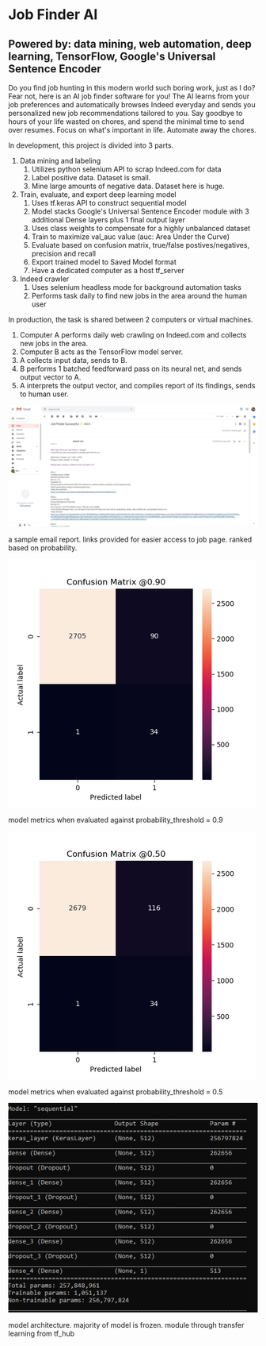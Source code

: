 # Job Finder AI
## Powered by: data mining, web automation, deep learning, TensorFlow, Google's Universal Sentence Encoder
Do you find job hunting in this modern world such boring work, just as I do?
Fear not, here is an AI job finder software for you!
The AI learns from your job preferences and automatically browses Indeed everyday
and sends you personalized new job recommendations tailored to you.
Say goodbye to hours of your life wasted on chores,
and spend the minimal time to send over resumes.
Focus on what's important in life. Automate away the chores.

In development, this project is divided into 3 parts.
1. Data mining and labeling
   1. Utilizes python selenium API to scrap Indeed.com for data
   2. Label positive data. Dataset is small.
   3. Mine large amounts of negative data. Dataset here is huge.
2. Train, evaluate, and export deep learning model
   1. Uses tf.keras API to construct sequential model
   2. Model stacks Google's Universal Sentence Encoder module with 3 additional Dense layers plus 1 final output layer
   3. Uses class weights to compensate for a highly unbalanced dataset
   4. Train to maximize val_auc value (auc: Area Under the Curve)
   5. Evaluate based on confusion matrix, true/false postives/negatives, precision and recall
   6. Export trained model to Saved Model format
   7. Have a dedicated computer as a host tf_server
3. Indeed crawler
   1. Uses selenium headless mode for background automation tasks
   2. Performs task daily to find new jobs in the area around the human user

In production, the task is shared between 2 computers or virtual machines.
1. Computer A performs daily web crawling on Indeed.com and collects new jobs in the area.
2. Computer B acts as the TensorFlow model server.
3. A collects input data, sends to B.
4. B performs 1 batched feedforward pass on its neural net, and sends output vector to A.
5. A interprets the output vector, and compiles report of its findings, sends to human user.

![alt text](img/output_sample.jpg)

a sample email report. links provided for easier access to job page. ranked based on probability.

![alt text](img/p0.9.png)

model metrics when evaluated against probability_threshold = 0.9

![alt text](img/p0.5.png)

model metrics when evaluated against probability_threshold = 0.5

![alt text](img/neural_net_architecture.PNG)

model architecture. majority of model is frozen. module through transfer learning from tf_hub
